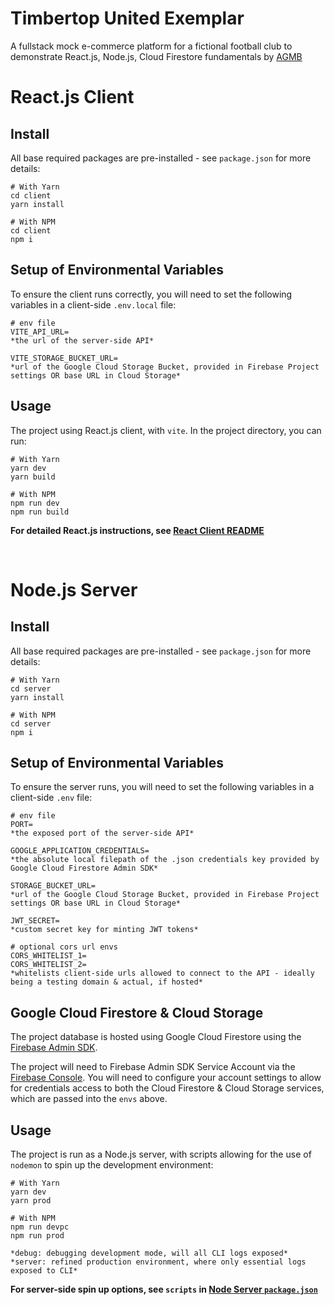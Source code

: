 # Timbertop United Exemplar
 A fullstack mock e-commerce platform for a fictional football club to demonstrate React.js, Node.js, Cloud Firestore fundamentals by [AGMB](https://github.com/kuuzon)

# React.js Client
## Install

All base required packages are pre-installed - see `package.json` for more details:

    # With Yarn
    cd client
    yarn install

    # With NPM
    cd client
    npm i 

## Setup of Environmental Variables

To ensure the client runs correctly, you will need to set the following variables in a client-side `.env.local` file:

    # env file
    VITE_API_URL=
    *the url of the server-side API*

    VITE_STORAGE_BUCKET_URL=
    *url of the Google Cloud Storage Bucket, provided in Firebase Project settings OR base URL in Cloud Storage*

## Usage

The project using React.js client, with `vite`.  In the project directory, you can run:

    # With Yarn
    yarn dev
    yarn build

    # With NPM
    npm run dev
    npm run build

**For detailed React.js instructions, see [React Client README](./client/README.md)**

&nbsp;

# Node.js Server

## Install

All base required packages are pre-installed - see `package.json` for more details:

    # With Yarn
    cd server
    yarn install

    # With NPM
    cd server
    npm i 

## Setup of Environmental Variables

To ensure the server runs, you will need to set the following variables in a client-side `.env` file:

    # env file
    PORT=
    *the exposed port of the server-side API*

    GOOGLE_APPLICATION_CREDENTIALS=
    *the absolute local filepath of the .json credentials key provided by Google Cloud Firestore Admin SDK*

    STORAGE_BUCKET_URL=
    *url of the Google Cloud Storage Bucket, provided in Firebase Project settings OR base URL in Cloud Storage*

    JWT_SECRET=
    *custom secret key for minting JWT tokens*

    # optional cors url envs
    CORS_WHITELIST_1=
    CORS_WHITELIST_2=
    *whitelists client-side urls allowed to connect to the API - ideally being a testing domain & actual, if hosted*

## Google Cloud Firestore & Cloud Storage

The project database is hosted using Google Cloud Firestore using the [Firebase Admin SDK](https://firebase.google.com/docs/reference/admin/node).

The project will need to Firebase Admin SDK Service Account via the [Firebase Console](https://console.firebase.google.com/u/0/).  You will need to configure your account settings to allow for credentials access to both the Cloud Firestore & Cloud Storage services, which are passed into the `envs` above.

## Usage

The project is run as a Node.js server, with scripts allowing for the use of `nodemon` to spin up the development environment:

    # With Yarn
    yarn dev
    yarn prod

    # With NPM
    npm run devpc
    npm run prod

    *debug: debugging development mode, will all CLI logs exposed*
    *server: refined production environment, where only essential logs exposed to CLI*

**For server-side spin up options, see `scripts` in [Node Server `package.json`](./server/package.json)**